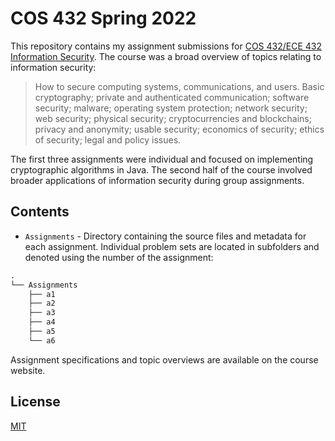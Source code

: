 # COS 432 Spring 2022

This repository contains my assignment submissions for [COS 432/ECE 432 Information Security](https://www.princeton.edu/~pmittal/teaching/ece432-spring22/index.html). The course was a broad overview of topics relating to information security:

> How to secure computing systems, communications, and users. Basic cryptography; private and authenticated communication; software security; malware; operating system protection; network security; web security; physical security; cryptocurrencies and blockchains; privacy and anonymity; usable security; economics of security; ethics of security; legal and policy issues.

The first three assignments were individual and focused on implementing cryptographic algorithms in Java. The second half of the course involved broader applications of information security during group assignments.

## Contents

- `Assignments` - Directory containing the source files and metadata for each assignment. Individual problem sets are located in subfolders and denoted using the number of the assignment:

```txt
.
└── Assignments
    ├── a1
    ├── a2
    ├── a3
    ├── a4
    ├── a5
    └── a6
```

Assignment specifications and topic overviews are available on the course website.

## License

[MIT](https://choosealicense.com/licenses/mit/)
